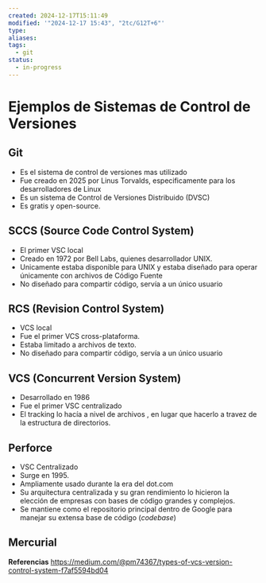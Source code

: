```yaml
---
created: 2024-12-17T15:11:49
modified: '"2024-12-17 15:43", "2tc/G12T+6"'
type: 
aliases: 
tags:
  - git
status:
  - in-progress
---
```

# Ejemplos de Sistemas de Control de Versiones

## Git
- Es el  sistema de control de versiones mas utilizado
- Fue creado en 2025 por Linus Torvalds, especificamente para los desarrolladores de Linux
- Es un sistema de Control de Versiones Distribuido (DVSC)
- Es gratis y open-source.

## SCCS (Source Code Control System)
- El primer VSC local
- Creado en 1972 por Bell Labs, quienes desarrollador UNIX.
- Unicamente estaba disponible para UNIX y estaba diseñado para operar únicamente con archivos de Código Fuente
- No diseñado para compartir código, servía a un único usuario

## RCS (Revision Control System)
- VCS local
- Fue el primer VCS cross-plataforma.
- Estaba limitado a archivos de texto.
- No diseñado para compartir código, servía a un único usuario

## VCS (Concurrent Version System)
- Desarrollado en 1986
- Fue el primer VSC centralizado
- El tracking lo hacía a nivel de archivos , en lugar que hacerlo a travez de la estructura de directorios.

## Perforce
- VSC Centralizado
- Surge en 1995.
- Ampliamente usado durante la era del dot.com 
- Su arquitectura centralizada y su gran rendimiento lo hicieron la elección de empresas con bases de código grandes y complejos.
- Se mantiene como el repositorio principal dentro de Google para manejar su extensa base de código (*codebase*)
## Mercurial


**Referencias**
https://medium.com/@pm74367/types-of-vcs-version-control-system-f7af5594bd04